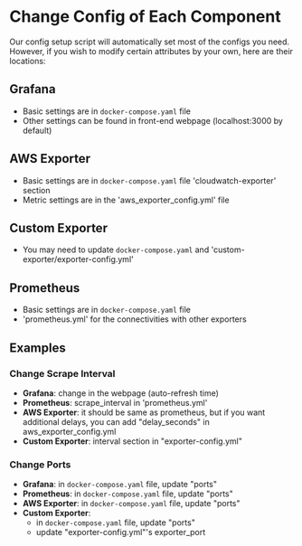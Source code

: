 # Change Config of Each Component

Our config setup script will automatically set most of the configs you need. However, if you wish to modify certain attributes by your own, here are their locations:

## Grafana
- Basic settings are in `docker-compose.yaml` file
- Other settings can be found in front-end webpage (localhost:3000 by default)

## AWS Exporter
- Basic settings are in `docker-compose.yaml` file 'cloudwatch-exporter' section
- Metric settings are in the 'aws_exporter_config.yml' file

## Custom Exporter
- You may need to update `docker-compose.yaml` and 'custom-exporter/exporter-config.yml' 

## Prometheus
- Basic settings are in `docker-compose.yaml` file
- 'prometheus.yml' for the connectivities with other exporters

## Examples

### Change Scrape Interval
- **Grafana**: change in the webpage (auto-refresh time)
- **Prometheus**: scrape_interval in 'prometheus.yml'
- **AWS Exporter**: it should be same as prometheus, but if you want additional delays, you can add "delay_seconds" in aws_exporter_config.yml
- **Custom Exporter**: interval section in "exporter-config.yml"

### Change Ports
- **Grafana**: in `docker-compose.yaml` file, update "ports"
- **Prometheus**: in `docker-compose.yaml` file, update "ports"
- **AWS Exporter**: in `docker-compose.yaml` file, update "ports"
- **Custom Exporter**: 
  - in `docker-compose.yaml` file, update "ports"
  - update "exporter-config.yml"'s exporter_port